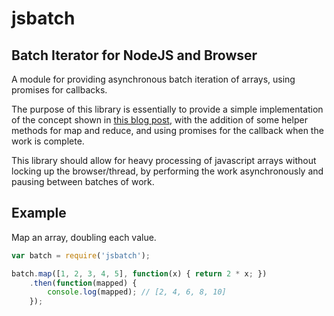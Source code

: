 # jsbatch

## Batch Iterator for NodeJS and Browser

A module for providing asynchronous batch iteration of arrays, using promises for callbacks.

The purpose of this library is essentially to provide a simple implementation of the concept shown in [this blog post](https://www.nczonline.net/blog/2009/08/11/timed-array-processing-in-javascript/),
with the addition of some helper methods for map and reduce, and using promises for the callback when the work is complete.

This library should allow for heavy processing of javascript arrays without locking up the browser/thread, by performing
the work asynchronously and pausing between batches of work.

## Example

Map an array, doubling each value.
```javascript
var batch = require('jsbatch');

batch.map([1, 2, 3, 4, 5], function(x) { return 2 * x; })
    .then(function(mapped) {
        console.log(mapped); // [2, 4, 6, 8, 10]
    });
```
